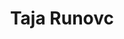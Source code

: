 ---
SICRIS: null
draft: false
fixName: taja_runovc
lab: null
labPos: null
location: null
mailInfo: taja.runovc@fri.uni-lj.si
officeHours: null
profName: Taja Runovc
profTitle: Študentski referat
telephoneInfo: null
title: Taja Runovc
---